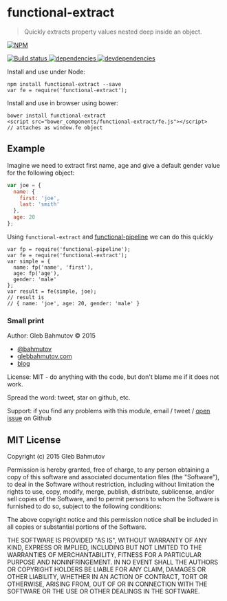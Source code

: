 # functional-extract

> Quickly extracts property values nested deep inside an object.

[![NPM][functional-extract-icon] ][functional-extract-url]

[![Build status][functional-extract-ci-image] ][functional-extract-ci-url]
[![dependencies][functional-extract-dependencies-image] ][functional-extract-dependencies-url]
[![devdependencies][functional-extract-devdependencies-image] ][functional-extract-devdependencies-url]

Install and use under Node:

```
npm install functional-extract --save
var fe = require('functional-extract');
```

Install and use in browser using bower:

```
bower install functional-extract
<script src="bower_components/functional-extract/fe.js"></script>
// attaches as window.fe object
```

## Example

Imagine we need to extract first name, age and give a default gender value for the following object:

```js
var joe = {
  name: {
    first: 'joe',
    last: 'smith'
  },
  age: 20
};
```

Using `functional-extract` and [functional-pipeline](https://github.com/bahmutov/functional-pipeline)
we can do this quickly 

```
var fp = require('functional-pipeline');
var fe = require('functional-extract');
var simple = {
  name: fp('name', 'first'),
  age: fp('age'),
  gender: 'male'
};
var result = fe(simple, joe);
// result is
// { name: 'joe', age: 20, gender: 'male' }
```

### Small print

Author: Gleb Bahmutov &copy; 2015

* [@bahmutov](https://twitter.com/bahmutov)
* [glebbahmutov.com](http://glebbahmutov.com)
* [blog](http://glebbahmutov.com/blog/)

License: MIT - do anything with the code, but don't blame me if it does not work.

Spread the word: tweet, star on github, etc.

Support: if you find any problems with this module, email / tweet /
[open issue](https://github.com/bahmutov/functional-extract/issues) on Github

## MIT License

Copyright (c) 2015 Gleb Bahmutov

Permission is hereby granted, free of charge, to any person
obtaining a copy of this software and associated documentation
files (the "Software"), to deal in the Software without
restriction, including without limitation the rights to use,
copy, modify, merge, publish, distribute, sublicense, and/or sell
copies of the Software, and to permit persons to whom the
Software is furnished to do so, subject to the following
conditions:

The above copyright notice and this permission notice shall be
included in all copies or substantial portions of the Software.

THE SOFTWARE IS PROVIDED "AS IS", WITHOUT WARRANTY OF ANY KIND,
EXPRESS OR IMPLIED, INCLUDING BUT NOT LIMITED TO THE WARRANTIES
OF MERCHANTABILITY, FITNESS FOR A PARTICULAR PURPOSE AND
NONINFRINGEMENT. IN NO EVENT SHALL THE AUTHORS OR COPYRIGHT
HOLDERS BE LIABLE FOR ANY CLAIM, DAMAGES OR OTHER LIABILITY,
WHETHER IN AN ACTION OF CONTRACT, TORT OR OTHERWISE, ARISING
FROM, OUT OF OR IN CONNECTION WITH THE SOFTWARE OR THE USE OR
OTHER DEALINGS IN THE SOFTWARE.

[functional-extract-icon]: https://nodei.co/npm/functional-extract.png?downloads=true
[functional-extract-url]: https://npmjs.org/package/functional-extract
[functional-extract-ci-image]: https://travis-ci.org/bahmutov/functional-extract.png?branch=master
[functional-extract-ci-url]: https://travis-ci.org/bahmutov/functional-extract
[functional-extract-dependencies-image]: https://david-dm.org/bahmutov/functional-extract.png
[functional-extract-dependencies-url]: https://david-dm.org/bahmutov/functional-extract
[functional-extract-devdependencies-image]: https://david-dm.org/bahmutov/functional-extract/dev-status.png
[functional-extract-devdependencies-url]: https://david-dm.org/bahmutov/functional-extract#info=devDependencies
